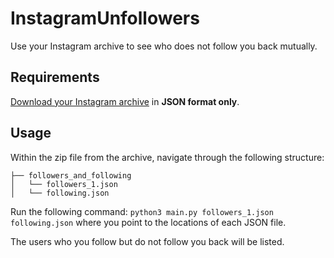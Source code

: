 # InstagramUnfollowers
Use your Instagram archive to see who does not follow you back mutually.

## Requirements
[Download your Instagram archive](https://help.instagram.com/181231772500920) in **JSON format only**.

## Usage
Within the zip file from the archive, navigate through the following structure:
```
├── followers_and_following
│   └── followers_1.json
│   └── following.json
```

Run the following command:
`python3 main.py followers_1.json following.json` where you point to the locations of each JSON file.

The users who you follow but do not follow you back will be listed.
